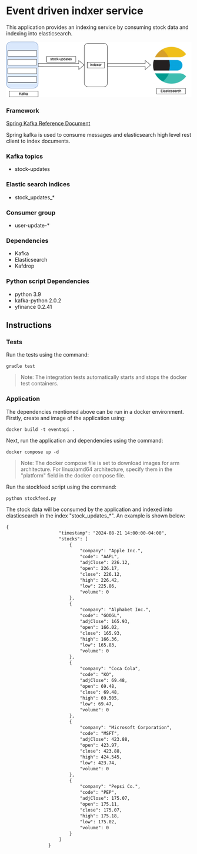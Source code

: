 # Event driven indxer service

This application provides an indexing service by consuming stock data and indexing into elasticsearch. 


![](indexed.png)

### Framework

[Spring Kafka Reference Document](https://docs.spring.io/spring-kafka/reference/html/)

Spring kafka is used to consume messages and elasticsearch high level
rest client to index documents.

### Kafka topics

- stock-updates

### Elastic search indices

- stock_updates_*

### Consumer group

- user-update-*

### Dependencies 

- Kafka
- Elasticsearch
- Kafdrop

### Python script Dependencies
- python 3.9
- kafka-python 2.0.2
- yfinance 0.2.41

## Instructions

### Tests
Run the tests using the command:

```
gradle test
```
>
> Note: The integration tests automatically starts and
> stops the docker test containers.

### Application

The dependencies mentioned above can be run in a docker environment. Firstly,
create and image of the application using:

```
docker build -t eventapi .
```

Next, run the application and dependencies using the command:
```
docker compose up -d
```
>
> Note: The docker compose file is set to download images for arm architecture. 
> For linux/amd64 architecture, specify them in the "platform"
> field in the docker compose file.

Run the stockfeed script using the command:

```
python stockfeed.py
```

The stock data will be consumed by the application and indexed into elasticsearch in the index "stock_updates_*". An example
is shown below:

```
{
                    "timestamp": "2024-08-21 14:00:00-04:00",
                    "stocks": [
                        {
                            "company": "Apple Inc.",
                            "code": "AAPL",
                            "adjClose": 226.12,
                            "open": 226.17,
                            "close": 226.12,
                            "high": 226.42,
                            "low": 225.86,
                            "volume": 0
                        },
                        {
                            "company": "Alphabet Inc.",
                            "code": "GOOGL",
                            "adjClose": 165.93,
                            "open": 166.02,
                            "close": 165.93,
                            "high": 166.36,
                            "low": 165.83,
                            "volume": 0
                        },
                        {
                            "company": "Coca Cola",
                            "code": "KO",
                            "adjClose": 69.48,
                            "open": 69.48,
                            "close": 69.48,
                            "high": 69.505,
                            "low": 69.47,
                            "volume": 0
                        },
                        {
                            "company": "Microsoft Corporation",
                            "code": "MSFT",
                            "adjClose": 423.88,
                            "open": 423.97,
                            "close": 423.88,
                            "high": 424.545,
                            "low": 423.74,
                            "volume": 0
                        },
                        {
                            "company": "Pepsi Co.",
                            "code": "PEP",
                            "adjClose": 175.07,
                            "open": 175.11,
                            "close": 175.07,
                            "high": 175.18,
                            "low": 175.02,
                            "volume": 0
                        }
                    ]
                }
```






